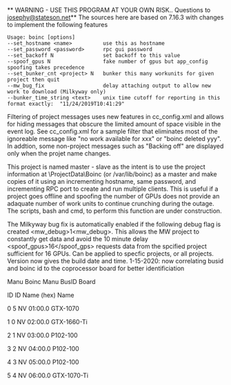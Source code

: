 ** WARNING - USE THIS PROGRAM AT YOUR OWN RISK.. Questions to josephy@stateson.net**
The sources here are based on 7.16.3 with changes to implement the following features
```
Usage: boinc [options]
--set_hostname <name>          use this as hostname  
--set_password <password>      rpc gui password
--set_backoff N                set backoff to this value
--spoof_gpus N                 fake number of gpus but app_config spoofing takes precedence
--set_bunker_cnt <project> N   bunker this many workunits for given project then quit  
--mw_bug_fix                   delay attaching output to allow new work to download (Milkyway only)
--bunker_time_string <text>    unix time cutoff for reporting in this format exactly:  "11/24/2019T10:41:29"
```
Filtering of project messages uses new features in cc_config.xml and allows for hiding messages that obscure the
limited amount of space visible in the event log.  See cc_config.xml for a sample filter that eliminates most
of the ignoreable message like "no work available for xxx" or "boinc deleted yyy".  In addtion, some non-project
messages such as "Backing off" are displayed only when the projet name changes.
                               
This project is named master - slave as the intent is to use the project information at \ProjectData\Boinc
(or /var/lib/boinc) as a master and make copies of it using an incrementing hostname, same password, and
incrementing RPC port to create and run multiple clients. This is useful if a project goes offline and
spoofing the number of GPUs does not provide an adaquate number of work units to continue crunching during
the outage. The scripts, bash and cmd, to perform this function are under construction.

The Milkyway bug fix is automatically enabled if the following debug flag is created
<mw_debug>1<mw_debug>.  This allows the MW project to constantly get data and avoid the 10 minute delay
<spoof_gpus>16</spoof_gps> requests data from the spcified project sufficient for 16 GPUs.  Can be
applied to specfic projects, or all projects.  Version now gives the build date and time.
1-15-2020: now correlating busid and boinc id to the coprocessor board for better identificiation

Manu  Boinc  Manu   BusID     Board

 ID    ID    Name   (hex)     Name
 
  0     5    NV   01:00.0    GTX-1070
	
  1     0    NV   02:00.0    GTX-1660-Ti
	
  2     1    NV   03:00.0    P102-100
	
  3     2    NV   04:00.0    P102-100
	
  4     3    NV   05:00.0    P102-100
	
  5     4    NV   06:00.0    GTX-1070-Ti
